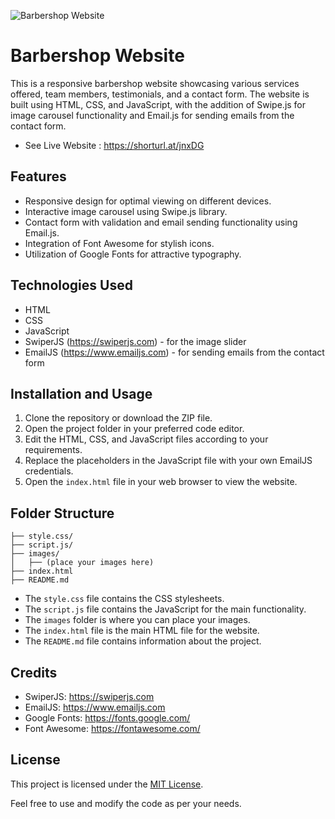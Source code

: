 

![Barbershop Website](Images/REPUBLIC.png)
# Barbershop Website

This is a responsive barbershop website showcasing various services offered, team members, testimonials, and a contact form. The website is built using HTML, CSS, and JavaScript, with the addition of Swipe.js for image carousel functionality and Email.js for sending emails from the contact form.

- See Live Website : https://shorturl.at/jnxDG

## Features

- Responsive design for optimal viewing on different devices.
- Interactive image carousel using Swipe.js library.
- Contact form with validation and email sending functionality using Email.js.
- Integration of Font Awesome for stylish icons.
- Utilization of Google Fonts for attractive typography.

## Technologies Used

- HTML
- CSS
- JavaScript
- SwiperJS (https://swiperjs.com) - for the image slider
- EmailJS (https://www.emailjs.com) - for sending emails from the contact form

## Installation and Usage

1. Clone the repository or download the ZIP file.
2. Open the project folder in your preferred code editor.
3. Edit the HTML, CSS, and JavaScript files according to your requirements.
4. Replace the placeholders in the JavaScript file with your own EmailJS credentials.
5. Open the `index.html` file in your web browser to view the website.

## Folder Structure

```
├── style.css/
├── script.js/
├── images/
│   ├── (place your images here)
├── index.html
├── README.md
```

- The `style.css` file contains the CSS stylesheets.
- The `script.js` file contains the JavaScript for the main functionality.
- The `images` folder is where you can place your images.
- The `index.html` file is the main HTML file for the website.
- The `README.md` file contains information about the project.

## Credits

- SwiperJS: https://swiperjs.com
- EmailJS: https://www.emailjs.com
- Google Fonts: https://fonts.google.com/
- Font Awesome: https://fontawesome.com/

## License

This project is licensed under the [MIT License](https://opensource.org/licenses/MIT).

Feel free to use and modify the code as per your needs.
